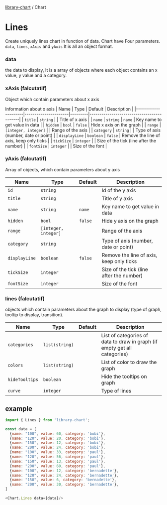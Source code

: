 [library-chart](../../README.md) / Chart

# Lines

Create uniquely lines chart in function of data.
Chart have Four parameters. `data`, `lines`, `xAxis` and `yAxis`
It is all an object format.

### data

the data to display, It is a array of objects where each object contains an x value, y value and a category.

### xAxis (falcutatif)

Object which contain parameters about x axis

Information about x axis
| Name                | Type                 | Default | Description                               |
|---------------------|----------------------|---------|-------------------------------------------|
| `title`             | `string`             |         |  Title of x axis                          |
| `name`              | `string`             | `name`  |  Key name to get value in data            |
| `hidden`            | `bool`               | `false` |  Hide x axis on the graph                 |
| `range`             | `[integer, integer]` |         |  Range of the axis                        |
| `category`          | `string`             |         |  Type of axis (number, date or point)     |
| `displayLine`       | `boolean`            | `false` |  Remove the line of axis, keep only ticks |
| `tickSize`          | `integer`            |         |  Size of the tick (line after the number) |
| `fontSize`          | `integer`            |         |  Size of the font                         |


### yAxis (falcutatif)

Array of objects, which contain parameters about y axis

| Name                | Type                 | Default | Description                               |
|---------------------|----------------------|---------|-------------------------------------------|
| `id`                | `string`             |         |  Id of the y axis                         |
| `title`             | `string`             |         |  Title of y axis                          |
| `name`              | `string`             | `name`  |  Key name to get value in data            |
| `hidden`            | `bool`               | `false` |  Hide y axis on the graph                 |
| `range`             | `[integer, integer]` |         |  Range of the axis                        |
| `category`          | `string`             |         |  Type of axis (number, date or point)     |
| `displayLine`       | `boolean`            | `false` |  Remove the line of axis, keep only ticks |
| `tickSize`          | `integer`            |         |  Size of the tick (line after the number) |
| `fontSize`          | `integer`            |         |  Size of the font |

### lines (falcutatif)

objects which contain parameters about the graph to display (type of graph, tooltip to display, transition).

| Name             | Type                 | Default | Description                                                                                     |
|----------------|----------------------|---------|---------------------------------------------------------------------------------------------------|
| `categories`   | `list(string)`       |         |  List of categories of data to draw in graph (if empty get all categories)                        |
| `colors`       | `list(string)`       |         |  List of color to draw the graph                                                                  |
| `hideTooltips` | `boolean`            |         |  Hide the tooltips on graph                                                                       |
| `curve`        | `integer`            |         |  Type of lines                                                                                    |

## example

```js
import { Lines } from 'library-chart';

const data = [
  {name: "100", value: 60, category: 'bobi'},
  {name: "120", value: 20, category: 'bobi'},
  {name: "150", value: 12, category: 'bobi'},
  {name: "200", value: 24, category: 'bobi'},
  {name: "100", value: 33, category: 'paul'},
  {name: "120", value: 56, category: 'paul'},
  {name: "150", value: 13, category: 'paul'},
  {name: "200", value: 60, category: 'paul'},
  {name: "100", value: 12, category: 'bernadette'},
  {name: "120", value: 24, category: 'bernadette'},
  {name: "150", value: 6, category: 'bernadette'},
  {name: "200", value: 30, category: 'bernadette'},
]

<Chart.Lines data={data}/>
```
